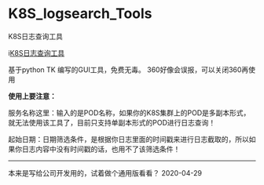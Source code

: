 # K8S_logsearch_Tools
K8S日志查询工具

i[K8S日志查询工具](https://github.com/hxz5215/K8S_logsearch_Tools/blob/master/k8s_log.png)

基于python TK 编写的GUI工具，免费无毒。
360好像会误报，可以关闭360再使用

**使用上要注意：**

服务名称这里：输入的是POD名称，如果你的K8S集群上的POD是多副本形式，就无法使用该工具了，目前只支持单副本形式的POD进行日志查询！

起始日期：日期筛选条件，是根据你日志里面的时间戳来进行日志截取的，所以如果你日志内容中没有时间戳的话，也用不了该筛选条件！

------
本来是写给公司开发用的，试着做个通用版看看？
2020-04-29

